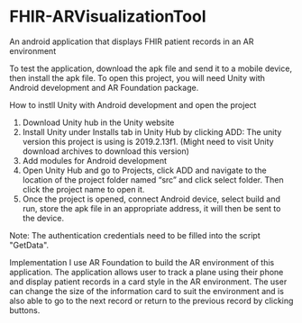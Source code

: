 # FHIR-ARVisualizationTool
An android application that displays FHIR patient records in an AR environment

To test the application, download the apk file and send it to a mobile device, then install the apk file. To open this project, you will need Unity with Android development and AR Foundation package.

How to instll Unity with Android development and open the project
1. Download Unity hub in the Unity website
2. Install Unity under Installs tab in Unity Hub by clicking ADD: The unity version this project is using is 2019.2.13f1. (Might need to visit Unity download archives to download this version)
3. Add modules for Android development
5. Open Unity Hub and go to Projects, click ADD and navigate to the location of the project folder named “src” and click select folder. Then click the project name to open it.
6. Once the project is opened, connect Android device, select build and run, store the apk file in an appropriate address, it will then be sent to the device.

Note: The authentication credentials need to be filled into the script "GetData".

Implementation
I use AR Foundation to build the AR environment of this application. The application allows user to track a plane using their phone and display patient records in a card style in the AR environment. The user can change the size of the information card to suit the environment and is also able to go to the next record or return to the previous record by clicking buttons.
